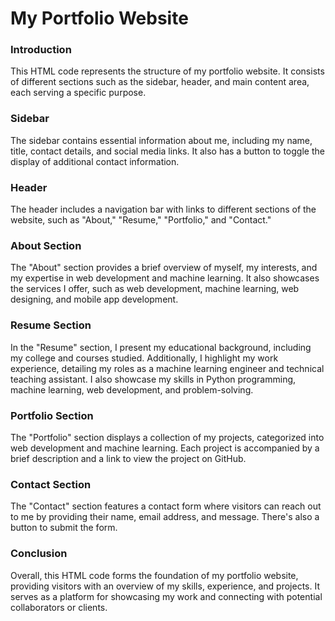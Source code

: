 <head>
<h1>My Portfolio Website</h1>
<h3>Introduction</h3>
This HTML code represents the structure of my portfolio website. It consists of different sections such as the sidebar, header, and main content area, each serving a specific purpose.

<h3>Sidebar</h3>
The sidebar contains essential information about me, including my name, title, contact details, and social media links. It also has a button to toggle the display of additional contact information.

<h3>Header</h3>
The header includes a navigation bar with links to different sections of the website, such as "About," "Resume," "Portfolio," and "Contact."

<h3>About Section</h3>
The "About" section provides a brief overview of myself, my interests, and my expertise in web development and machine learning. It also showcases the services I offer, such as web development, machine learning, web designing, and mobile app development.

<h3>Resume Section</h3>
In the "Resume" section, I present my educational background, including my college and courses studied. Additionally, I highlight my work experience, detailing my roles as a machine learning engineer and technical teaching assistant. I also showcase my skills in Python programming, machine learning, web development, and problem-solving.

<h3>Portfolio Section</h3>
The "Portfolio" section displays a collection of my projects, categorized into web development and machine learning. Each project is accompanied by a brief description and a link to view the project on GitHub.

<h3>Contact Section</h3>
The "Contact" section features a contact form where visitors can reach out to me by providing their name, email address, and message. There's also a button to submit the form.

<h3>Conclusion</h3>
Overall, this HTML code forms the foundation of my portfolio website, providing visitors with an overview of my skills, experience, and projects. It serves as a platform for showcasing my work and connecting with potential collaborators or clients.
<style>
  h3{
    text-decorator: underline;
  }
</style>
</head>

